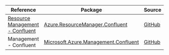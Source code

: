 | Reference | Package | Source |
|---|---|---|
|[Resource Management - Confluent](resourcemanager.confluent-readme.md)|[Azure.ResourceManager.Confluent](https://www.nuget.org/packages/Azure.ResourceManager.Confluent)|[GitHub](https://github.com/Azure/azure-sdk-for-net/blob/main/sdk/confluent/Azure.ResourceManager.Confluent)|
|Management - Confluent|[Microsoft.Azure.Management.Confluent](https://www.nuget.org/packages/Microsoft.Azure.Management.Confluent)|[GitHub](https://github.com/Azure/azure-sdk-for-net/blob/main/)|
